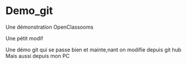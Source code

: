# Demo_git
Une démonstration OpenClassooms


Une pétit modif

Une démo git qui se passe bien et mainte,nant on modifie depuis git hub
 Mais aussi depuis mon PC
